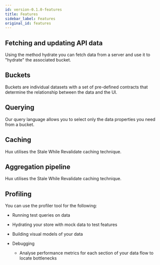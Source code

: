 ```yaml
---
id: version-0.1.0-features
title: Features
sidebar_label: Features
original_id: features
---
```


## Fetching and updating API data
Using the method hydrate you can fetch data from a server and use it to "hydrate" the associated bucket.

## Buckets
Buckets are individual datasets with a set of pre-defined contracts that determine the relationship between the data and the UI.

## Querying
Our query language allows you to select only the data properties you need from a bucket.

## Caching
Hux utilises the Stale While Revalidate caching technique.

## Aggregation pipeline
Hux utilises the Stale While Revalidate caching technique.


## Profiling
You can use the profiler tool for the following:
* Running test queries on data

* Hydrating your store with mock data to test features

* Building visual models of your data

* Debugging
  * Analyse performance metrics for each section of your data flow to locate bottlenecks
